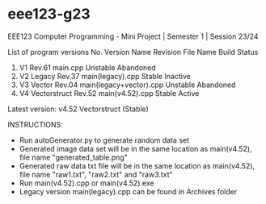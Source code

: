# eee123-g23
EEE123 Computer Programming - Mini Project | Semester 1 | Session 23/24

List of program versions
No. Version Name        Revision    File Name                   Build           Status
1.  V1                  Rev.61      main.cpp                    Unstable        Abandoned
2.  V2 Legacy           Rev.37      main(legacy).cpp            Stable          Inactive
3.  V3 Vector           Rev.04      main(legacy+vector).cpp     Unstable        Abandoned
4.  V4 Vectorstruct     Rev.52      main(v4.52).cpp             Stable          Active

Latest version: v4.52 Vectorstruct (Stable)

INSTRUCTIONS:
- Run autoGenerator.py to generate random data set
- Generated image data set will be in the same location as main(v4.52), file name "generated_table.png"
- Generated raw data txt file will be in the same location as main(v4.52), file name "raw1.txt", "raw2.txt" and "raw3.txt"
- Run main(v4.52).cpp or main(v4.52).exe
- Legacy version main(legacy).cpp can be found in Archives folder
